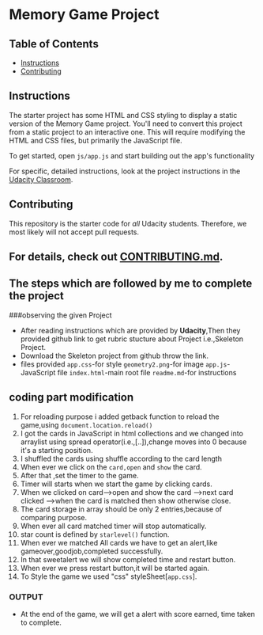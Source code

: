 # Memory Game Project

## Table of Contents

-   [Instructions](#instructions)
-   [Contributing](#contributing)

## Instructions

The starter project has some HTML and CSS styling to display a static version of the Memory Game project. You'll need to convert this project from a static project to an interactive one. This will require modifying the HTML and CSS files, but primarily the JavaScript file.

To get started, open `js/app.js` and start building out the app's functionality

For specific, detailed instructions, look at the project instructions in the [Udacity Classroom](https://classroom.udacity.com/me).

## Contributing

This repository is the starter code for _all_ Udacity students. Therefore, we most likely will not accept pull requests.

## For details, check out [CONTRIBUTING.md](CONTRIBUTING.md).

## The steps which are followed by me to complete the project

###observing the given Project

-   After reading instructions which are provided by **Udacity**,Then they provided github link to get rubric stucture about Project i.e.,Skeleton Project.
-   Download the Skeleton project from github throw the link.
-   files provided
          `app.css`-for style
           `geometry2.png`-for image
           `app.js`-JavaScript file
           `index.html`-main root file
           `readme.md`-for instructions
## coding part modification
1. For reloading purpose i added getback function to reload the game,using `document.location.reload()`
2. I got the cards in JavaScript in html collections and we changed into arraylist using spread operator(i.e.,[..]),change moves into 0 because it's a starting position.
3. I shuffled the cards using shuffle according to the card length
4. When ever we click on the `card,open` and `show` the card.
5. After that ,set the timer to the game.
6. Timer will starts when we start the game by clicking cards.
7. When we clicked on card-->open and show the card -->next card clicked -->when the card is matched then show otherwise close.
8. The card storage in array should be only 2 entries,because of comparing purpose.
9. When ever all card matched timer will stop automatically.
10. star count is defined by `starlevel()` function.
11. When ever we matched All cards we have to get an alert,like gameover,goodjob,completed successfully.
12. In that sweetalert we will show completed time and restart button.
13. When ever we press restart button,it will be started again.
14. To Style the game we used "css" styleSheet[`app.css`].


### OUTPUT

+ At the end of the game, we will get a alert with score earned, time taken to complete.
